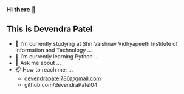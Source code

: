 ### Hi there 👋
## This is Devendra Patel

- 🔭 I’m currently studying at Shri Vaishnav Vidhyapeeth Institute of Information and Technology ...
- 🌱 I’m currently learning Python ...
- 💬 Ask me about ...
- 📫 How to reach me: ...
  - devendrapatel786@gmail.com
  - github.com/devendraPatel04
